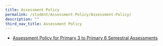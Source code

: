 ```yaml
---
title: Assessment Policy
permalink: /student/Assessment-Policy/Assessment-Policy/
description: ""
third_nav_title: Assessment Policy
---
```

* [Assessment Policy for Primary 3 to Primary 6 Semestral Assessments](/files/Parents%20and%20Partners/Student/Assessment%20Policy/Assessment%20Policy/School-based%20Assessment%20Policy_as%20of%2026%20March%202021.pdf) 
